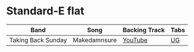 # Standard-E flat

| Band | Song | Backing Track | Tabs
| --- | --- | --- | --- |
| Taking Back Sunday | Makedamnsure | [YouTube](https://www.youtube.com/watch?v=0XjAZtWVxGs) | [UG](https://tabs.ultimate-guitar.com/tab/taking-back-sunday/makedamnsure-official-2278929)
